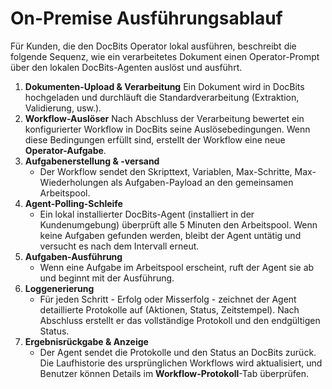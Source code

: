 # On-Premise Ausführungsablauf

Für Kunden, die den DocBits Operator lokal ausführen, beschreibt die folgende Sequenz, wie ein verarbeitetes Dokument einen Operator-Prompt über den lokalen DocBits-Agenten auslöst und ausführt.

1. **Dokumenten-Upload & Verarbeitung** Ein Dokument wird in DocBits hochgeladen und durchläuft die Standardverarbeitung (Extraktion, Validierung, usw.).
2. **Workflow-Auslöser** Nach Abschluss der Verarbeitung bewertet ein konfigurierter Workflow in DocBits seine Auslösebedingungen. Wenn diese Bedingungen erfüllt sind, erstellt der Workflow eine neue **Operator-Aufgabe**.
3. **Aufgabenerstellung & -versand**
   * Der Workflow sendet den Skripttext, Variablen, Max-Schritte, Max-Wiederholungen als Aufgaben-Payload an den gemeinsamen Arbeitspool.
4. **Agent-Polling-Schleife**
   * Ein lokal installierter DocBits-Agent (installiert in der Kundenumgebung) überprüft alle 5 Minuten den Arbeitspool. Wenn keine Aufgaben gefunden werden, bleibt der Agent untätig und versucht es nach dem Intervall erneut.
5. **Aufgaben-Ausführung**
   * Wenn eine Aufgabe im Arbeitspool erscheint, ruft der Agent sie ab und beginnt mit der Ausführung.
6. **Loggenerierung**
   * Für jeden Schritt - Erfolg oder Misserfolg - zeichnet der Agent detaillierte Protokolle auf (Aktionen, Status, Zeitstempel). Nach Abschluss erstellt er das vollständige Protokoll und den endgültigen Status.
7. **Ergebnisrückgabe & Anzeige**
   * Der Agent sendet die Protokolle und den Status an DocBits zurück. Die Laufhistorie des ursprünglichen Workflows wird aktualisiert, und Benutzer können Details im **Workflow-Protokoll**-Tab überprüfen.
